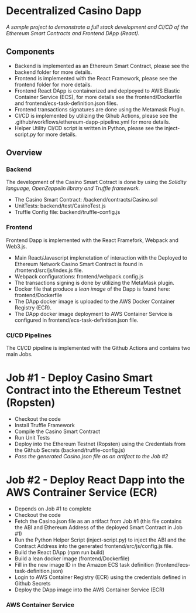 # Decentralized Casino Dapp

*A sample project to demonstrate a full stack development and CI/CD of the Ethereum Smart Contracts and Frontend DApp (React).*

## Components
  * Backend is implemented as an Ethereum Smart Contract, please see the backend folder for more details.
  * Frontend is implemented with the React Framework, please see the frontend folder for more details.
  * Frontend React DApp is containerized and deplpoyed to AWS Elastic Container Service (ECS), for more details see the frontend/Dockerfile and frontend/ecs-task-definition.json files.
  * Frontend transactions signatures are done using the Metamask Plugin.
  * CI/CD is implemented by utilizing the Gihub Actions, please see the .github/workflows/ethereum-dapp-pipeline.yml for more details.
  * Helper Utility CI/CD script is written in Python, please see the inject-script.py for more details.

## Overview

### Backend
The development of the Casino Smart Cotract is done by using the *Solidity language, OpenZeppelin library and Truffle framework*.
  * The Casino Smart Contract: /backend/contracts/Casino.sol
  * UnitTests: backend/test/CasinoTest.js
  * Truffle Config file: backend/truffle-config.js


### Frontend
Frontend Dapp is implemented with the React Framefork, Webpack and Web3.js.
  * Main React/Javascript implenetation of interaction with the Deployed to Ethereum Network Casino Smart Contract is found in /frontend/src/js/index.js file.
  * Webpack configurations: frontend/webpack.config.js
  * The transactions signing is done by utilizing the MetaMask plugin.
  * Docker file that produce a *lean image* of the Dapp is found here: frontend/Dockerfile
  * The DApp docker image is uploaded to the AWS Docker Container Registry (ECR).
  * The DApp docker image deployment to AWS Container Service is configured in frontend/ecs-task-definition.json file.

### CI/CD Pipelines
The CI/CD pipeline is implemented with the Github Actions and contains two main Jobs.

# Job #1 - Deploy Casino Smart Contract into the Ethereum Testnet (Ropsten)
  * Checkout the code
  * Install Truffle Framework
  * Compile the Casino Smart Contract
  * Run Unit Tests
  * Deploy into the Ethereum Testnet (Ropsten) using the Credentials from the Github Secrets (backend/truffle-config.js)
  * *Pass the generated Casino.json file as an artifact to the Job #2*

# Job #2 - Deploy React Dapp into the AWS Contrainer Service (ECR)
  * Depends on Job #1 to complete
  * Checkout the code
  * Fetch the Casino.json file as an artifact from Job #1 (this file contains the ABI and Ethereum Address of the deployed Smart Contract in Job #1)
  * Run the Python Helper Script (inject-script.py) to inject the ABI and the Contract Address into the generated frontend/src/js/config.js file.
  * Build the React DApp (npm run build)
  * Build a lean docker image (frontend/Dockerfile)
  * Fill in the new image ID in the Amazon ECS task definition (frontend/ecs-task-definition.json)
  * Login to AWS Container Registry (ECR) using the credentials defined in Github Secrets
  * Deploy the DApp image into the AWS Container Service (ECR)

### AWS Container Service

